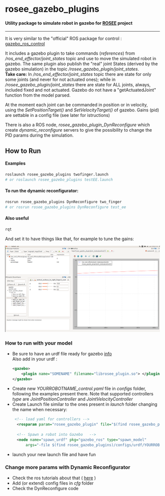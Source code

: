 # rosee_gazebo_plugins
#### Utility package to simulate robot in gazebo for [ROSEE](https://github.com/ADVRHumanoids/ROSEndEffector) project
*****
It is very similar to the "official" ROS package for control : [gazebo_ros_control](http://gazebosim.org/tutorials/?tut=ros_control)

It includes a gazebo plugin to take commands (*references*) from */ros_end_effector/joint_states* topic and use to move the simulated robot in gazebo. The same plugin also publish the "real" joint States (derived by the gazebo simulation) in the topic */rosee_gazebo_plugin/joint_states*.  
**Take care:** In */ros_end_effector/joint_states* topic there are state for only some joints (and never for not actuated ones); while in */rosee_gazebo_plugin/joint_states* there are state for ALL joints, always, included fixed and not actuated. Gazebo do not have a "getActuatedJoint" function from the model parsed.


At the moment each joint can be commanded in position or in velocity, using the *SetPositionTarget()* and *SetVelocityTarget()* of gazebo. Gains (pid) are settable in a config file (see later for istructions)

There is also a ROS node, *rosee_gazebo_plugin_DynReconfigure* which create *dynamic_reconfigure* servers to give the possibility to change the PID params during the simulation.

## How to Run
#### Examples
```bash
roslaunch rosee_gazebo_plugins twofinger.launch
# or roslaunch rosee_gazebo_plugins testEE.launch
```
#### To run the dynamic reconfigurator:
```bash
rosrun rosee_gazebo_plugins DynReconfigure two_finger
# or rosrun rosee_gazebo_plugins DynReconfigure test_ee
```
#### Also useful
```bash
rqt
```
And set it to have things like that, for example to tune the gains: 
<p align="center">
<img src="images/rqt.png" width="700">
</p>

### How to run with your model
* Be sure to have an urdf file ready for gazebo [info](http://gazebosim.org/tutorials/?tut=ros_urdf)   
    Also add in your urdf :
    ```xml
    <gazebo>
        <plugin name="SOMENAME" filename="librosee_plugin.so"> </plugin>
    </gazebo>
    ```
* Create new *YOURROBOTNAME_control.yaml* file in *configs* folder, following the examples present there. Note that supported controllers *type* are *JointPositionController* and *JointVelocityController*
* Create Launch file similar to the ones present in *launch* folder changing the name when necessary:
  ```xml
   <!-- load yaml for controllers -->
    <rosparam param="rosee_gazebo_plugin" file="$(find rosee_gazebo_plugins)/configs/YOURROBOTNAME_control.yaml" />
    
    <!-- Spawn a robot into Gazebo   -->
    <node name="spawn_urdf" pkg="gazebo_ros" type="spawn_model" 
        args="-file $(find rosee_gazebo_plugins)/configs/urdf/YOURROBOTNAME.urdf -urdf -z 1 -model test_ee" />
    ```
* launch your new launch file and have fun 

### Change more params with Dynamic Reconfigurator
* Check the ros tutorials about that ( [here](http://wiki.ros.org/dynamic_reconfigure/Tutorials) ) 
* Add (or extend) config files in *cfg* folder
* Check the DynReconfigure code

